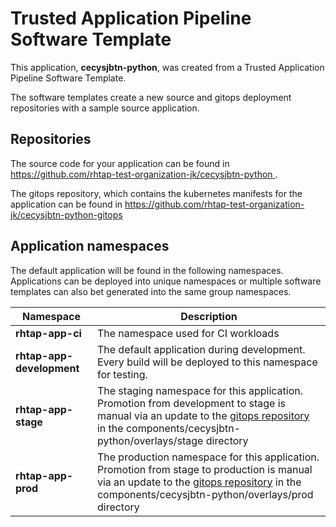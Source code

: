 # Trusted Application Pipeline Software Template

This application, **cecysjbtn-python**, was created from a Trusted Application Pipeline Software Template.

The software templates create a new source and gitops deployment repositories with a sample source application. 

## Repositories

The source code for your application can be found in [https://github.com/rhtap-test-organization-jk/cecysjbtn-python ](https://github.com/rhtap-test-organization-jk/cecysjbtn-python ).
 
The gitops repository, which contains the kubernetes manifests for the application can be found in 
[https://github.com/rhtap-test-organization-jk/cecysjbtn-python-gitops ](https://github.com/rhtap-test-organization-jk/cecysjbtn-python-gitops ) 

## Application namespaces 

The default application will be found in the following namespaces. Applications can be deployed into unique namespaces or multiple software templates can also bet generated into the same group namespaces.  

|  Namespace   |  Description   |  
| -------- | -------- |
| **rhtap-app-ci** | The namespace used for CI workloads |
| **rhtap-app-development** | The default application during development. Every build will be deployed to this namespace for testing. |
| **rhtap-app-stage** | The staging namespace for this application. Promotion from development to stage is manual via an update to the [gitops repository](https://github.com/rhtap-test-organization-jk/cecysjbtn-python-gitops ) in the components/cecysjbtn-python/overlays/stage directory |
| **rhtap-app-prod** | The production namespace for this application. Promotion from stage to production is manual via an update to the [gitops repository](https://github.com/rhtap-test-organization-jk/cecysjbtn-python-gitops ) in the components/cecysjbtn-python/overlays/prod directory |